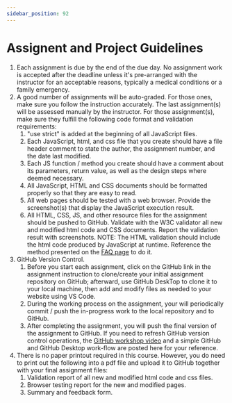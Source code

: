 ```yaml
---
sidebar_position: 92
---
```


# Assignent and Project Guidelines

1. Each assignment is due by the end of the due day. No assignment
   work is accepted after the deadline unless it's pre-arranged
   with the instructor for an acceptable reasons, typically a
   medical conditions or a family emergency.
1. A good number of assignments will be auto-graded. For those ones,
   make sure you follow the instruction accurately. The last
   assignment(s) will be assessed manually by the instructor.
   For those assignment(s), make sure they fulfill the
   following code format and validation requirements:
   1. "use strict" is added at the beginning of all JavaScript files.
   1. Each JavaScript, html, and css file that you create should have
      a file header comment to state the author, the assignment number,
      and the date last modified.
   1. Each JS function / method you create should have a comment about
      its parameters, return value, as well as the design steps where
      deemed necessary.
   1. All JavaScript, HTML and CSS documents should be formatted
      properly so that they are easy to read.
   1. All web pages should be tested with a web browser. Provide
      the screenshot(s) that display the JavaScript execution result.
   1. All HTML, CSS, JS, and other resource files for the assignment
      should be pushed to GitHub. Validate with the W3C validator all
      new and modified html code and CSS documents. Report the validation
      result with screenshots.
      NOTE: The HTML validation should include the html code produced
      by JavaScript at runtime. Reference the method presented on the
      [FAQ page](/docs/FAQ) to do it.
1. GitHub Version Control.
   1. Before you start each assignment, click on the GitHub link in
      the assignment instruction to clone/create your initial assignment
      repository on GitHub; afterward, use GitHub DeskTop to clone it to
      your local machine, then add and modify files as needed to your
      website using VS Code.
   1. During the working process on the assignment, your will periodically
      commit / push the in-progress work to the local repository and to
      GitHub.
   1. After completing the assignment, you will push the final version
      of the assignment to GitHub.
      If you need to refresh GitHub version control operations, the [GitHub
      workshop video](https://docs.google.com/document/d/1D_G_0vXpJ7U7dgNNHdYXJo1BqSBv5oDiP5gyjerm_yQ) and a simple GitHub and GitHub Desktop work-flow are
      posted here for your reference.
1. There is no paper printout required in this course. However, you do
   need to print out the following into a pdf file and upload it to
   GitHub together with your final assignment files:
   1. Validation report of all new and modified html code and css files.
   1. Browser testing report for the new and modified pages.
   1. Summary and feedback form.
